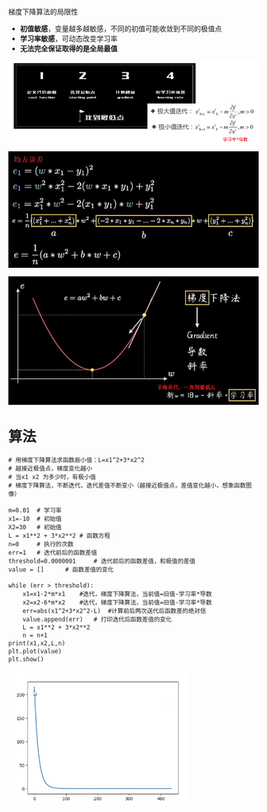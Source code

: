 梯度下降算法的局限性
- **初值敏感**，变量越多越敏感，不同的初值可能收敛到不同的极值点
- **学习率敏感**，可动态改变学习率
- **无法完全保证取得的是全局最值**

![](../../photo/Pasted%20image%2020240531164738.png)
![](../../photo/Pasted%20image%2020240531162754.png)

![](../../photo/Pasted%20image%2020240531161746.png)
# 算法
```
# 用梯度下降算法求函数辰小值：L=x1^2+3*x2^2
# 越接近极值点，梯度变化越小
# 当x1 x2 为多少时，有极小值
# 梯度下降算法，不断迭代，迭代差值不断变小（越接近极值点，差值变化越小，想象函数图像）

m=0.01  # 学习率
x1=-10  # 初始值
X2=30   # 初始值
L = x1**2 + 3*x2**2 # 函数方程
n=0     # 执行的次数
err=1   # 迭代前后的函数差值
threshold=0.0000001     # 迭代前后的函数差值，和极值的差值
value = []      # 函数差值的变化

while (err > threshold):
    x1=x1-2*m*x1    #迭代，梯度下降算法，当前值=旧值-学习率*导数
    x2=x2-6*m*x2    #达代，梯度下降算法，当前值=旧值-学习率*导数
    err=abs(x1^2+3*x2^2-L)  #计算前后两次送代后函数差的绝对信
    value.append(err)   # 打印迭代后函数差值的变化
    L = x1**2 + 3*x2**2
    n = n+1
print(x1,x2,L,n)
plt.plot(value)
plt.show()
```
![](../../photo/Pasted%20image%2020240531160755.png)
